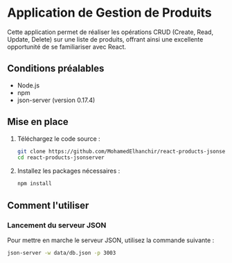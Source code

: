# Application de Gestion de Produits

Cette application permet de réaliser les opérations CRUD (Create, Read, Update, Delete) sur une liste de produits, offrant ainsi une excellente opportunité de se familiariser avec React.

## Conditions préalables

- Node.js
- npm
- json-server (version 0.17.4)

## Mise en place

1. Téléchargez le code source :
    ```bash
    git clone https://github.com/MohamedElhanchir/react-products-jsonserver.git
    cd react-products-jsonserver
    ```

2. Installez les packages nécessaires :
    ```bash
    npm install
    ```

## Comment l'utiliser

### Lancement du serveur JSON

Pour mettre en marche le serveur JSON, utilisez la commande suivante :
```bash
json-server -w data/db.json -p 3003

